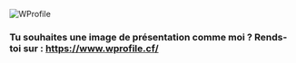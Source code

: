 ![WProfile](https://usefull-api.herokuapp.com/WProfile/MaxenceR26/Python,%20Java,%20Js/Je%20suis%20%C3%A2g%C3%A9%20de%2017%20ans,%20je%20suis%20pas-sionn%C3%A9%20par%20l%27informatique%20depuis%20%20petit)

### Tu souhaites une image de présentation comme moi ? Rends-toi sur : https://www.wprofile.cf/
